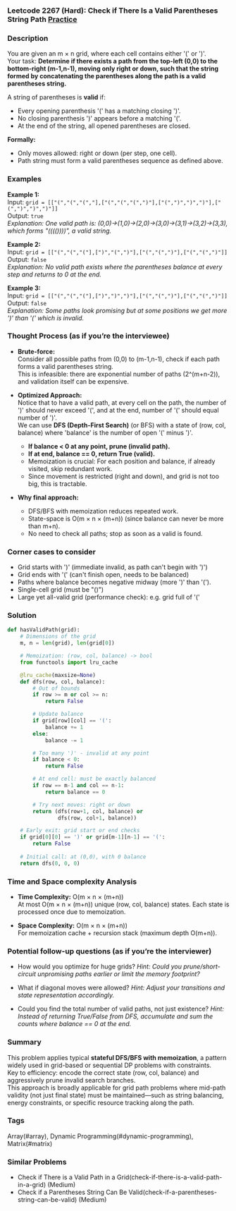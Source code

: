 ### Leetcode 2267 (Hard):  Check if There Is a Valid Parentheses String Path [Practice](https://leetcode.com/problems/check-if-there-is-a-valid-parentheses-string-path)

### Description  
You are given an m × n grid, where each cell contains either '(' or ')'.  
Your task: **Determine if there exists a path from the top-left (0,0) to the bottom-right (m-1,n-1), moving only right or down, such that the string formed by concatenating the parentheses along the path is a valid parentheses string.**

A string of parentheses is **valid** if:
- Every opening parenthesis '(' has a matching closing ')'.
- No closing parenthesis ')' appears before a matching '('.
- At the end of the string, all opened parentheses are closed.

**Formally:**  
- Only moves allowed: right or down (per step, one cell).
- Path string must form a valid parentheses sequence as defined above.

### Examples  

**Example 1:**  
Input: `grid = [["(","(","(","],["(","(","(",")"],["(",")",")",")"],["(",")",")",")"]]`  
Output: `true`  
*Explanation: One valid path is: (0,0)→(1,0)→(2,0)→(3,0)→(3,1)→(3,2)→(3,3), which forms "(((())))", a valid string.*

**Example 2:**  
Input: `grid = [["(","(","("],[")","(",")"],["(","(",")"],["(","(",")"]]`  
Output: `false`  
*Explanation: No valid path exists where the parentheses balance at every step and returns to 0 at the end.*

**Example 3:**  
Input: `grid = [["(","(","("],[")",")",")"],["(","(",")"],["(","(",")"]]`  
Output: `false`  
*Explanation: Some paths look promising but at some positions we get more ')' than '(' which is invalid.*


### Thought Process (as if you’re the interviewee)  
- **Brute-force:**  
  Consider all possible paths from (0,0) to (m-1,n-1), check if each path forms a valid parentheses string.  
  This is infeasible: there are exponential number of paths (2^(m+n-2)), and validation itself can be expensive.

- **Optimized Approach:**  
  Notice that to have a valid path, at every cell on the path, the number of ')' should never exceed '(', and at the end, number of '(' should equal number of ')'.  
  We can use **DFS (Depth-First Search)** (or BFS) with a state of (row, col, balance) where 'balance' is the number of open '(' minus ')'.  
  - **If balance < 0 at any point, prune (invalid path).**
  - **If at end, balance == 0, return True (valid).**
  - Memoization is crucial: For each position and balance, if already visited, skip redundant work.
  - Since movement is restricted (right and down), and grid is not too big, this is tractable.

- **Why final approach:**  
  - DFS/BFS with memoization reduces repeated work.
  - State-space is O(m × n × (m+n)) (since balance can never be more than m+n).
  - No need to check all paths; stop as soon as a valid is found.


### Corner cases to consider  
- Grid starts with ')' (immediate invalid, as path can't begin with ')')
- Grid ends with '(' (can't finish open, needs to be balanced)
- Paths where balance becomes negative midway (more ')' than '(').
- Single-cell grid (must be "()")
- Large yet all-valid grid (performance check): e.g. grid full of '('

### Solution

```python
def hasValidPath(grid):
    # Dimensions of the grid
    m, n = len(grid), len(grid[0])

    # Memoization: (row, col, balance) -> bool
    from functools import lru_cache

    @lru_cache(maxsize=None)
    def dfs(row, col, balance):
        # Out of bounds
        if row >= m or col >= n:
            return False

        # Update balance
        if grid[row][col] == '(':
            balance += 1
        else:
            balance -= 1

        # Too many ')' - invalid at any point
        if balance < 0:
            return False

        # At end cell: must be exactly balanced
        if row == m-1 and col == n-1:
            return balance == 0

        # Try next moves: right or down
        return (dfs(row+1, col, balance) or
                dfs(row, col+1, balance))

    # Early exit: grid start or end checks
    if grid[0][0] == ')' or grid[m-1][n-1] == '(':
        return False
        
    # Initial call: at (0,0), with 0 balance
    return dfs(0, 0, 0)
```

### Time and Space complexity Analysis  

- **Time Complexity:** O(m × n × (m+n))  
  At most O(m × n × (m+n)) unique (row, col, balance) states. Each state is processed once due to memoization.  

- **Space Complexity:** O(m × n × (m+n))  
  For memoization cache + recursion stack (maximum depth O(m+n)).

### Potential follow-up questions (as if you’re the interviewer)  

- How would you optimize for huge grids?
  *Hint: Could you prune/short-circuit unpromising paths earlier or limit the memory footprint?*

- What if diagonal moves were allowed?
  *Hint: Adjust your transitions and state representation accordingly.*

- Could you find the total number of valid paths, not just existence?
  *Hint: Instead of returning True/False from DFS, accumulate and sum the counts where balance == 0 at the end.*

### Summary
This problem applies typical **stateful DFS/BFS with memoization**, a pattern widely used in grid-based or sequential DP problems with constraints.  
Key to efficiency: encode the correct state (row, col, balance) and aggressively prune invalid search branches.  
This approach is broadly applicable for grid path problems where mid-path validity (not just final state) must be maintained—such as string balancing, energy constraints, or specific resource tracking along the path.

### Tags
Array(#array), Dynamic Programming(#dynamic-programming), Matrix(#matrix)

### Similar Problems
- Check if There is a Valid Path in a Grid(check-if-there-is-a-valid-path-in-a-grid) (Medium)
- Check if a Parentheses String Can Be Valid(check-if-a-parentheses-string-can-be-valid) (Medium)
